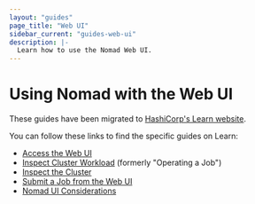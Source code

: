 ```yaml
---
layout: "guides"
page_title: "Web UI"
sidebar_current: "guides-web-ui"
description: |-
  Learn how to use the Nomad Web UI.
---
```


# Using Nomad with the Web UI

These guides have been migrated to [HashiCorp's Learn website].

You can follow these links to find the specific guides on Learn:

- [Access the Web UI](https://learn.hashicorp.com/nomad/web-ui/access)
- [Inspect Cluster Workload](https://learn.hashicorp.com/nomad/web-ui/ui-workload) (formerly "Operating a Job")
- [Inspect the Cluster](https://learn.hashicorp.com/nomad/web-ui/inspecting-the-cluster)
- [Submit a Job from the Web UI](https://learn.hashicorp.com/nomad/web-ui/submit-job)
- [Nomad UI Considerations](https://learn.hashicorp.com/nomad/web-ui/considerations)

[HashiCorp's Learn website]: https://learn.hashicorp.com/nomad?track=web-ui#getting-started
